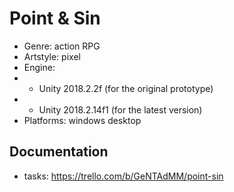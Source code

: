 # Point & Sin

- Genre: action RPG
- Artstyle: pixel
- Engine:
- - Unity 2018.2.2f (for the original prototype)
- - Unity 2018.2.14f1 (for the latest version)
- Platforms: windows desktop

## Documentation
- tasks: https://trello.com/b/GeNTAdMM/point-sin
